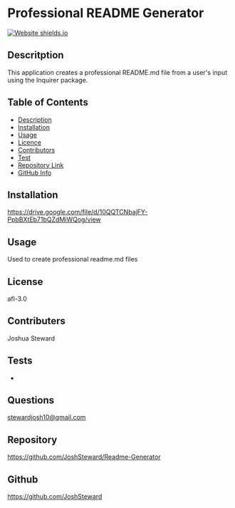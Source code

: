 
# **Professional README Generator** #

[![Website shields.io](https://img.shields.io/website-up-down-green-red/http/shields.io.svg)](http://shields.io/)

## Descritption ##

This application creates a professional README.md file from a user's input using the Inquirer package.

## Table of Contents 

- [Description](#Description)
- [Installation](#Installation)
- [Usage](#Usage)
- [Licence](#Licence)
- [Contributors](#Contributors)
- [Test](#Test)
- [Repository Link](#Repository)
- [GitHub Info](#GitHub) 

## Installation

https://drive.google.com/file/d/10QQTCNbajFY-PpbBXtEb71bQZdMiWQog/view

## Usage 

Used to create professional readme.md files

## License 

afl-3.0

## Contributers 

Joshua Steward

## Tests

-

## Questions

stewardjosh10@gmail.com

## Repository 

https://github.com/JoshSteward/Readme-Generator

## Github

https://github.com/JoshSteward
    